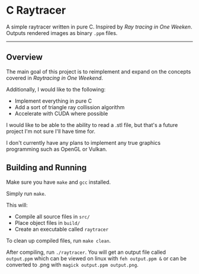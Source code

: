 # C Raytracer

A simple raytracer written in pure C. Inspired by *Ray tracing in One Weeken*.
Outputs rendered images as binary `.ppm` files.

---

## Overview

The main goal of this project is to reimplement and expand on the concepts covered in *Raytracing in One Weekend*.

Additionally, I would like to the following:
- Implement everything in pure C 
- Add a sort of triangle ray collission algorithm
- Accelerate with CUDA where possible

I would like to be able to the ability to read a .stl file, but that's a future project I'm not sure I'll have time for.

I don't currently have any plans to implement any true graphics programming such as OpenGL or Vulkan.


## Building and Running

Make sure you have `make` and `gcc` installed. 

Simply run `make`.

This will:
- Compile all source files in `src/`
- Place object files in `build/`
- Create an executable called `raytracer`

To clean up compiled files, run `make clean`.

After compiling, run `./raytracer`. You will get an output file called `output.ppm` which can be viewed on linux with `feh output.ppm &` or can be converted to .png with `magick output.ppm output.png`.





